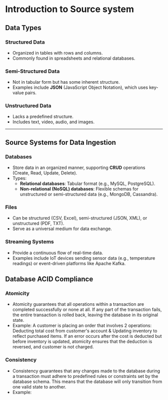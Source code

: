 # Introduction to Source system
## Data Types

### Structured Data
- Organized in tables with rows and columns.
- Commonly found in spreadsheets and relational databases.

### Semi-Structured Data
- Not in tabular form but has some inherent structure.
- Examples include **JSON** (JavaScript Object Notation), which uses key-value pairs.

### Unstructured Data
- Lacks a predefined structure.
- Includes text, video, audio, and images.

---

## Source Systems for Data Ingestion

### Databases
- Store data in an organized manner, supporting **CRUD** operations (Create, Read, Update, Delete).
- Types:
  - **Relational databases**: Tabular format (e.g., MySQL, PostgreSQL).
  - **Non-relational (NoSQL) databases**: Flexible schemas for unstructured or semi-structured data (e.g., MongoDB, Cassandra).

### Files
- Can be structured (CSV, Excel), semi-structured (JSON, XML), or unstructured (PDF, TXT).
- Serve as a universal medium for data exchange.

### Streaming Systems
- Provide a continuous flow of real-time data.
- Examples include IoT devices sending sensor data (e.g., temperature readings) or event-driven platforms like Apache Kafka.

## Database ACID Compliance
### Atomicity
- Atomicity guarantees that all operations within a transaction are completed successfully or none at all. If any part of the transaction fails, the entire transaction is rolled back, leaving the database in its original state.
- Example: A customer is placing an order that involves 2 operations: Deducting total cost from customer's account & Updating inventory to reflect purchased items. If an error occurs after the cost is deducted but before inventory is updated, atomicity ensures that the deduction is reversed, and customer is not charged.

### Consistency
- Consistency guarantees that any changes made to the database during a transaction must adhere to predefined rules or constraints set by the database schema. This means that the database will only transition from one valid state to another.
- Example: 